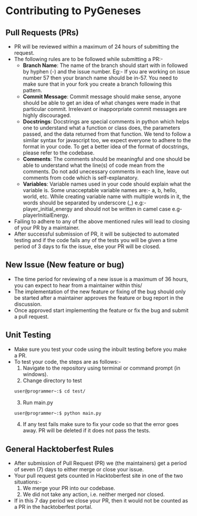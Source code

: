 # Contributing to PyGeneses

## Pull Requests (PRs)

- PR will be reviewed within a maximum of 24 hours of submitting the request.
- The following rules are to be followed while submitting a PR:-
	- <strong>Branch Name</strong>: The name of the branch should start with in followed by hyphen (-) and the issue number. Eg:- If you are working on issue number 57 then your branch name should be in-57. You need to make sure that in your fork you create a branch following this pattern.
	- <strong>Commit Message</strong>: Commit message should make sense, anyone should be able to get an idea of what changes were made in that particular commit. Irrelevant or inapporpriate commit messages are highly discouraged.
	- <strong>Docstrings</strong>: Docstrings are special comments in python which helps one to understand what a function or class does, the parameters passed, and the data returned from that function. We tend to follow a similar syntax for javascript too, we expect everyone to adhere to the format in your code. To get a better idea of the format of docstrings, please refer to the codebase.
	- <strong>Comments</strong>: The comments should be meaningful and one should be able to understand what the line(s) of code mean from the comments. Do not add unecessary comments in each line, leave out comments from code which is self-explanatory. 
	- <strong>Variables</strong>: Variable names used in your code should explain what the variable is. Some unacceptable variable names are:- a, b, hello, world, etc.  While creating variable name with multiple words in it, the words should be separated by underscore (_) e.g:- player_initial_energy and should not be written in camel case e.g- playerInitialEnergy.
- Failing to adhere to any of the above mentioned rules will lead to closing of your PR by a maintainer.
- After successful submission of PR, it will be subjected to automated testing and if the code fails any of the tests you will be given a time period of 3 days to fix the issue, else your PR will be closed.

## New Issue (New feature or bug)

- The time period for reviewing of a new issue is a maximum of 36 hours, you can expect to hear from a maintainer within this/
- The implementation of the new feature or fixing of the bug should only be started after a maintainer approves the feature or bug report in the discussion. 
- Once approved start implementing the feature or fix the bug and submit a pull request.

## Unit Testing

- Make sure you test your code using the inbuilt testing before you make a PR. 
- To test your code, the steps are as follows:-
	1) Navigate to the repository using terminal or command prompt (in windows).
	2) Change directory to test
	```bash
	user@programmer~:$ cd test/
	```
  3) Run main.py
	```bash
	user@programmer~:$ python main.py
	```
  4) If any test fails make sure to fix your code so that the error goes away. PR will be deleted if it does not pass the tests. 

## General Hacktoberfest Rules

- After submission of Pull Request (PR) we (the maintainers) get a period of seven (7) days to either merge or close your issue. 
- Your pull request gets counted in Hacktoberfest site in one of the two situations:-
	1) We merge your PR into our codebase.
	2) We did not take any action, i.e. neither merged nor closed.
- If in this 7 day period we close your PR, then it would not be counted as a PR in the hacktoberfest portal.
